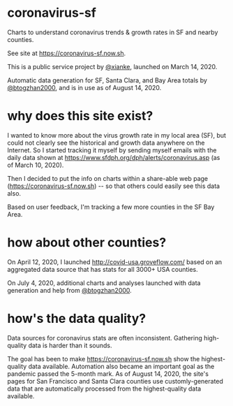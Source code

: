 # coronavirus-sf

Charts to understand coronavirus trends & growth rates in SF and nearby counties.

See site at https://coronavirus-sf.now.sh.

This is a public service project by [@xianke](https://www.twitter.com/xianke), launched on March 14, 2020.

Automatic data generation for SF, Santa Clara, and Bay Area totals by [@btogzhan2000](https://github.com/btogzhan2000), and is in use as of August 14, 2020.


# why does this site exist?

I wanted to know more about the virus growth rate in my local area (SF), but could not clearly see the historical and growth data anywhere on the Internet. So I started tracking it myself by sending myself emails with the daily data shown at https://www.sfdph.org/dph/alerts/coronavirus.asp (as of March 10, 2020).

Then I decided to put the info on charts within a share-able web page (https://coronavirus-sf.now.sh) -- so that others could easily see this data also.

Based on user feedback, I'm tracking a few more counties in the SF Bay Area.

# how about other counties? 

On April 12, 2020, I launched http://covid-usa.groveflow.com/ based on an aggregated data source that has stats for all 3000+ USA counties. 

On July 4, 2020, additional charts and analyses launched with data generation and help from [@btogzhan2000](https://github.com/btogzhan2000).


# how's the data quality?

Data sources for coronavirus stats are often inconsistent. Gathering high-quality data is harder than it sounds.

The goal has been to make https://coronavirus-sf.now.sh show the highest-quality data available. Automation also became an important goal as the pandemic passed the 5-month mark. As of August 14, 2020, the site's pages for San Francisco and Santa Clara counties use customly-generated data that are automatically processed from the highest-quality data available.





